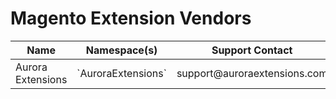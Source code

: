 # Magento Extension Vendors

<table>
  <thead>
    <tr>
      <th>Name</th>
      <th>Namespace(s)</th>
      <th>Support Contact</th>
    </tr>
  </thead>
  <tbody>
    <tr>
      <td>Aurora Extensions</td>
      <td>`AuroraExtensions`</td>
      <td>support@auroraextensions.com</td>
    </tr>
  </tbody>
</table>
